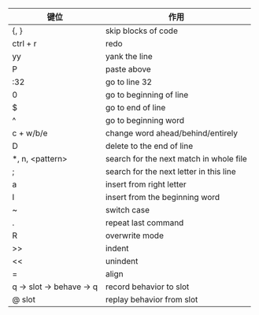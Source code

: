 
键位|作用
---|---
{, } | skip blocks of code
ctrl + r | redo
yy | yank the line
P | paste above
:32 | go to line 32
0 | go to beginning of line
$ | go to end of line
^ | go to beginning word
c + w/b/e | change word ahead/behind/entirely
D | delete to the end of line
\*, n, \<pattern\> | search for the next match in whole file
; | search for the next letter in this line
a | insert from right letter
I | insert from the beginning word
~ | switch case
. | repeat last command
R | overwrite mode
\>> | indent
<< | unindent
= | align
q -> slot -> behave -> q | record behavior to slot
@ slot | replay behavior from slot
